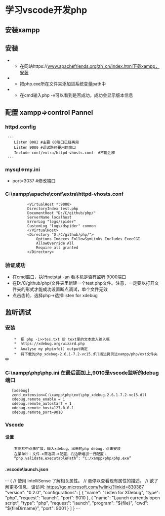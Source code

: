 # 学习vscode开发php
## 安装xampp
## 安装
  - - 在网站https://www.apachefriends.org/zh_cn/index.html下载xampp，安装 
  - - 把php.exe所在文件夹添加进系统变量path中
  - - 在cmd输入php -v可以看到是否成功，成功会显示版本信息
## 配置 xampp=>control Pannel
  ### httpd.config 
     ···
        Listen 8082 #主要 80端口已经再用
        Listen 9000 #调试路径要用的端口
        Include conf/extra/httpd-vhosts.conf  #不能注释
     ···
  ### mysql=>my.ini
  + port=3037 #修改端口
  ### C:\xampp\apache\conf\extra\httpd-vhosts.conf
  ``` 
            <VirtualHost *:9000>
            DirectoryIndex test.php 
            DocumentRoot "D:/C/github/php/"
            ServerName localhost
            ErrorLog "logs/spider"
            CustomLog "logs/dspider" common
            </VirtualHost>
            <Directory "D:/C/github/php/">  
                Options Indexes FollowSymLinks Includes ExecCGI  
                AllowOverride All  
                Require all granted  
            </Directory>
 ```
 ### 验证成功
  + 在cmd窗口，执行netstat -an 看本机是否有监听 9000端口
  + 在D:/C/github/php/文件夹里新建一个test.php文件。注意，一定要以打开文件夹的形式才能成功设置断点调试，单个文件无效
  + 点击齿轮，选择php->选择listen for xdebug
## 监听调试
 ### 安装
        *  把 php -i>>tes.txt 后 text里的文本放入输入框
        *  https://xdebug.org/wizard.php
        *  Analyse my phpinfo() output确定
        *  将下载的php_xdebug-2.6.1-7.2-vc15.dll插进拷贝进xampp/php/ext文件夹中
 ### C:\xampp\php\php.ini 在最后面加上,9010是vscode监听的debug端口
 ``` 
    [xdebug]
    zend_extension=C:\xampp\php\ext\php_xdebug-2.6.1-7.2-vc15.dll
    xdebug.remote_enable = 1
    xdebug.remote_autostart = 1
    xdebug.remote_host=127.0.0.1
    xdebug.remote_port=9010
```
 ### Vscode
 #### 设置
        右侧栏中点击扩展，输入xdebug，出来的php debug，点击安装
        在菜单栏：文件->首选项->配置，右边新增加一行配置：
        “php.validate.executablePath”: “C:/xampp/php/php.exe”
 #### .vscode\launch.json
··· 
                    {
                // 使用 IntelliSense 了解相关属性。 
                // 悬停以查看现有属性的描述。
                // 欲了解更多信息，请访问: https://go.microsoft.com/fwlink/?linkid=830387
                "version": "0.2.0",
                "configurations": [
                    {
                        "name": "Listen for XDebug",
                        "type": "php",
                        "request": "launch",
                        "port": 9010
                    },
                    {
                        "name": "Launch currently open script",
                        "type": "php",
                        "request": "launch",
                        "program": "${file}",
                        "cwd": "${fileDirname}",
                        "port": 9001
                    }
                ]
            }
···
    

